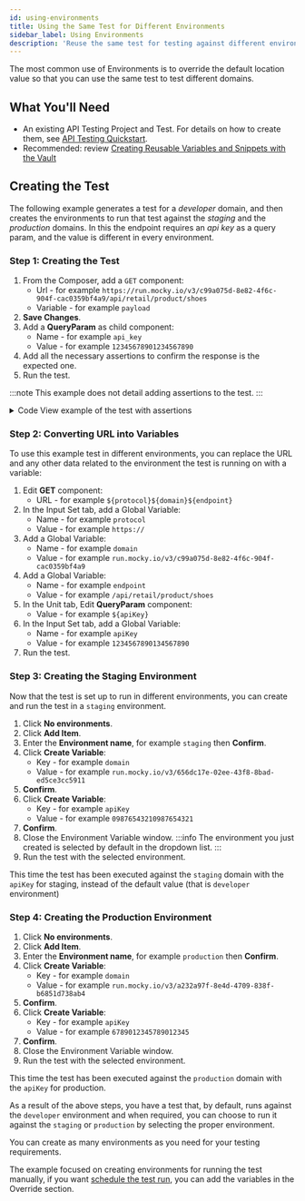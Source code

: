 ```yaml
---
id: using-environments
title: Using the Same Test for Different Environments
sidebar_label: Using Environments
description: 'Reuse the same test for testing against different environments'
---
```


The most common use of Environments is to override the default location value so that you can use the same test to test different domains.

## What You'll Need

- An existing API Testing Project and Test. For details on how to create them, see [API Testing Quickstart](/api-testing/quickstart/).
- Recommended: review [Creating Reusable Variables and Snippets with the Vault](/api-testing/vault/)

## Creating the Test

The following example generates a test for a _developer_ domain, and then creates the environments to run that test against the _staging_ and the _production_ domains.
In this the endpoint requires an _api key_ as a query param, and the value is different in every environment.

### Step 1: Creating the Test

1. From the Composer, add a `GET` component:
   - Url - for example `https://run.mocky.io/v3/c99a075d-8e82-4f6c-904f-cac0359bf4a9/api/retail/product/shoes`
   - Variable - for example `payload`
1. **Save Changes**.
1. Add a **QueryParam** as child component:
   - Name - for example `api_key`
   - Value - for example `12345678901234567890`
1. Add all the necessary assertions to confirm the response is the expected one.
1. Run the test.

:::note
This example does not detail adding assertions to the test.
:::

<details>
<summary>
Code View example of the test with assertions
</summary>

```yaml
- id: get
  children:
    - id: queryParam
      name: api_key
      value: "1234567890134567890"
  url: https://run.mocky.io/v3/c99a075d-8e82-4f6c-904f-cac0359bf4a9/api/retail/product/shoes
  var: payload
  mode: json
- id: assert-equals
  expression: payload_response.headers['Content-Type']
  value: application/json; charset=UTF-8
- id: assert-is
  expression: payload
  type: array
- id: each
  children:
    - id: assert-is
      expression: _1.id
      type: integer
    - id: assert-exists
      expression: _1.name
    - id: assert-exists
      expression: _1.price
    - id: assert-exists
      expression: _1.image
    - id: assert-exists
      expression: _1.description
  expression: payload.pick(5)
```

</details>

### Step 2: Converting URL into Variables

To use this example test in different environments, you can replace the URL and any other data related to the environment the test is running on with a variable:

1. Edit **GET** component:
   - URL - for example `${protocol}${domain}${endpoint}`
1. In the Input Set tab, add a Global Variable:
   - Name - for example `protocol`
   - Value - for example `https://`
1. Add a Global Variable:
   - Name - for example `domain`
   - Value - for example `run.mocky.io/v3/c99a075d-8e82-4f6c-904f-cac0359bf4a9`
1. Add a Global Variable:
   - Name - for example `endpoint`
   - Value - for example `/api/retail/product/shoes`
1. In the Unit tab, Edit **QueryParam** component:
   - Value - for example `${apiKey}`
1. In the Input Set tab, add a Global Variable:
   - Name - for example `apiKey`
   - Value - for example `1234567890134567890`
1. Run the test.

### Step 3: Creating the Staging Environment

Now that the test is set up to run in different environments, you can create and run the test in a `staging` environment. 

1. Click **No environments**.
1. Click **Add Item**.
1. Enter the **Environment name**, for example `staging` then **Confirm**.
1. Click **Create Variable**:
   - Key - for example `domain`
   - Value - for example `run.mocky.io/v3/656dc17e-02ee-43f8-8bad-ed5ce3cc5911`
1. **Confirm**.
1. Click **Create Variable**:
   - Key - for example `apiKey`
   - Value - for example `09876543210987654321`
1. **Confirm**.
1. Close the Environment Variable window.
   :::info
   The environment you just created is selected by default in the dropdown list.
   :::
1. Run the test with the selected environment.

This time the test has been executed against the `staging` domain with the `apiKey` for staging, instead of the default value (that is `developer` environment)

### Step 4: Creating the Production Environment

1. Click **No environments**.
1. Click **Add Item**.
1. Enter the **Environment name**, for example `production` then **Confirm**.
1. Click **Create Variable**:
   - Key - for example `domain`
   - Value - for example `run.mocky.io/v3/a232a97f-8e4d-4709-838f-b6851d738ab4`
1. **Confirm**.
1. Click **Create Variable**:
   - Key - for example `apiKey`
   - Value - for example `6789012345789012345`
1. **Confirm**.
1. Close the Environment Variable window.
1. Run the test with the selected environment.

This time the test has been executed against the `production` domain with the `apiKey` for production.

As a result of the above steps, you have a test that, by default, runs against the `developer` environment and when required, you can choose to run it against the `staging` or `production` by selecting the proper environment.

You can create as many environments as you need for your testing requirements. 

The example focused on creating environments for running the test manually, if you want [schedule the test run](/api-testing/schedule-test/), you can add the variables in the Override section.
